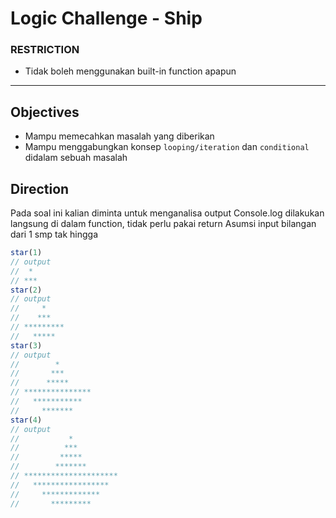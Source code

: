 # Logic Challenge - Ship

### RESTRICTION

- Tidak boleh menggunakan built-in function apapun


---

## Objectives

- Mampu memecahkan masalah yang diberikan
- Mampu menggabungkan konsep `looping/iteration` dan `conditional` didalam sebuah masalah

## Direction

Pada soal ini kalian diminta untuk menganalisa output
Console.log dilakukan langsung di dalam function, tidak perlu pakai return
Asumsi input bilangan dari 1 smp tak hingga

```js
star(1)
// output
//  *
// ***
star(2)
// output
//     * 
//    *** 
// *********
//   *****
star(3)
// output
//        * 
//       *** 
//      ***** 
// *************** 
//   ***********  
//     *******   
star(4)
// output
//           * 
//          *** 
//         *****
//        *******
// ********************* 
//   *****************   
//     *************     
//       *********       
```
